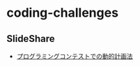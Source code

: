 # coding-challenges

## SlideShare

- [プログラミングコンテストでの動的計画法 ](https://www.slideshare.net/iwiwi/ss-3578511)
